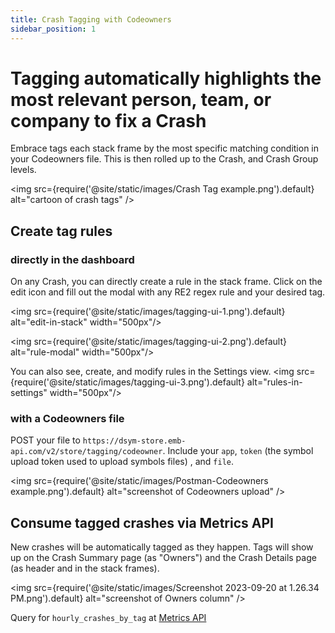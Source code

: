 ```yaml
---
title: Crash Tagging with Codeowners
sidebar_position: 1
---
```


# Tagging automatically highlights the most relevant person, team, or company to fix a Crash

Embrace tags each stack frame by the most specific matching condition in your Codeowners file.  This is then rolled up to the Crash, and Crash Group levels.

<img src={require('@site/static/images/Crash Tag example.png').default} alt="cartoon of crash tags" />

## Create tag rules

### directly in the dashboard
On any Crash, you can directly create a rule in the stack frame.  Click on the edit icon and fill out the modal with any RE2 regex rule and your desired tag.

<img src={require('@site/static/images/tagging-ui-1.png').default} alt="edit-in-stack" width="500px"/>

<img src={require('@site/static/images/tagging-ui-2.png').default} alt="rule-modal" width="500px"/>


You can also see, create, and modify rules in the Settings view.
<img src={require('@site/static/images/tagging-ui-3.png').default} alt="rules-in-settings" width="500px"/>

### with a Codeowners file

POST your file to `https://dsym-store.emb-api.com/v2/store/tagging/codeowner`.  Include your `app`, `token` (the symbol upload token used to upload symbols files) , and `file`.

<img src={require('@site/static/images/Postman-Codeowners example.png').default} alt="screenshot of Codeowners upload" />

## Consume tagged crashes via Metrics API

New crashes will be automatically tagged as they happen.  Tags will show up on the Crash Summary page (as "Owners") and the Crash Details page (as header and in the stack frames).

<img src={require('@site/static/images/Screenshot 2023-09-20 at 1.26.34 PM.png').default} alt="screenshot of Owners column" />

Query for `hourly_crashes_by_tag` at [Metrics API](/embrace-api/code_samples)
